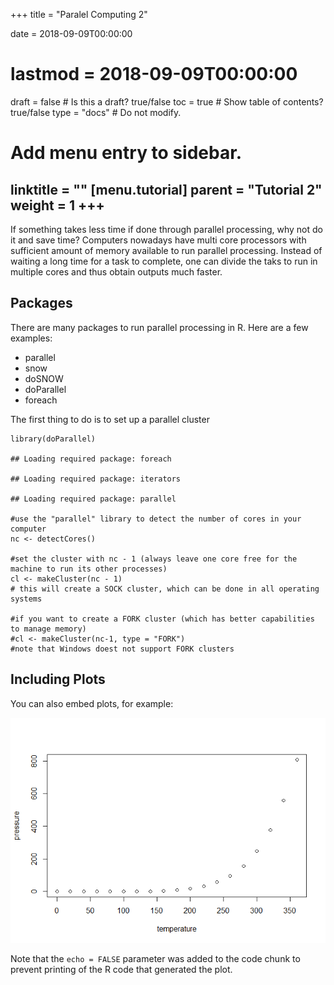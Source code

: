 +++
title = "Paralel Computing 2"

date = 2018-09-09T00:00:00
# lastmod = 2018-09-09T00:00:00

draft = false  # Is this a draft? true/false
toc = true  # Show table of contents? true/false
type = "docs"  # Do not modify.

# Add menu entry to sidebar.
linktitle = ""
[menu.tutorial]
parent = "Tutorial 2"
weight = 1
+++
------------------

If something takes less time if done through parallel processing, why
not do it and save time? Computers nowadays have multi core processors
with sufficient amount of memory available to run parallel processing.
Instead of waiting a long time for a task to complete, one can divide
the taks to run in multiple cores and thus obtain outputs much faster.

Packages
--------

There are many packages to run parallel processing in R. Here are a few
examples:

-   parallel
-   snow
-   doSNOW
-   doParallel
-   foreach

The first thing to do is to set up a parallel cluster

    library(doParallel)

    ## Loading required package: foreach

    ## Loading required package: iterators

    ## Loading required package: parallel

    #use the "parallel" library to detect the number of cores in your computer
    nc <- detectCores()

    #set the cluster with nc - 1 (always leave one core free for the machine to run its other processes)
    cl <- makeCluster(nc - 1)
    # this will create a SOCK cluster, which can be done in all operating systems

    #if you want to create a FORK cluster (which has better capabilities to manage memory)
    #cl <- makeCluster(nc-1, type = "FORK")
    #note that Windows doest not support FORK clusters

Including Plots
---------------

You can also embed plots, for example:

![](tut_2_files/figure-markdown_strict/pressure-1.png)

Note that the `echo = FALSE` parameter was added to the code chunk to
prevent printing of the R code that generated the plot.

